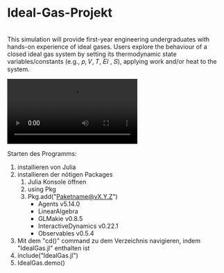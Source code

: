 # Ideal-Gas-Projekt
<br>
This simulation will provide first-year engineering undergraduates with  hands-on experience of ideal gases. Users explore the behaviour of a closed ideal gas system by setting its thermodynamic state variables/constants (e.g., 𝑝, 𝑉, 𝑇, 𝐸𝐼 , 𝑆), applying work  and/or heat to the system.

![](file:///C:/Users/Melanie/Videos/github_julia_ideal_gas.mp4)

Starten des Programms:
1. installieren von Julia
2. installieren der nötigen Packages
    1. Julia Konsole öffnen
    2. using Pkg
    3. Pkg.add("Paketname@vX.Y.Z")
        - Agents v5.14.0
        - LinearAlgebra
        - GLMakie v0.8.5
        - InteractiveDynamics v0.22.1
        - Observables v0.5.4
3. Mit dem "cd()" command zu dem Verzeichnis navigieren, indem "IdealGas.jl" enthalten ist
4. include("IdealGas.jl")
5. IdealGas.demo()
